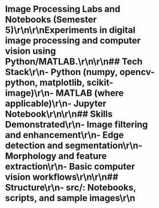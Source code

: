 # Image Processing Labs and Notebooks (Semester 5)\r\n\r\nExperiments in digital image processing and computer vision using Python/MATLAB.\r\n\r\n## Tech Stack\r\n- Python (numpy, opencv-python, matplotlib, scikit-image)\r\n- MATLAB (where applicable)\r\n- Jupyter Notebook\r\n\r\n## Skills Demonstrated\r\n- Image filtering and enhancement\r\n- Edge detection and segmentation\r\n- Morphology and feature extraction\r\n- Basic computer vision workflows\r\n\r\n## Structure\r\n- src/: Notebooks, scripts, and sample images\r\n
